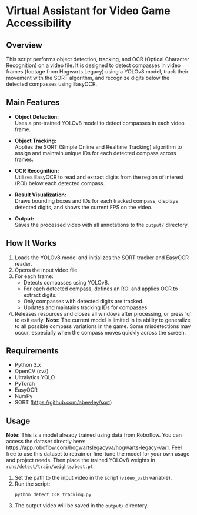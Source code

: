 # Virtual Assistant for Video Game Accessibility

## Overview

This script performs object detection, tracking, and OCR (Optical Character Recognition) on a video file. It is designed to detect compasses in video frames (footage from Hogwarts Legacy) using a YOLOv8 model, track their movement with the SORT algorithm, and recognize digits below the detected compasses using EasyOCR.

## Main Features

- **Object Detection:**  
  Uses a pre-trained YOLOv8 model to detect compasses in each video frame.

- **Object Tracking:**  
  Applies the SORT (Simple Online and Realtime Tracking) algorithm to assign and maintain unique IDs for each detected compass across frames.

- **OCR Recognition:**  
  Utilizes EasyOCR to read and extract digits from the region of interest (ROI) below each detected compass.

- **Result Visualization:**  
  Draws bounding boxes and IDs for each tracked compass, displays detected digits, and shows the current FPS on the video.

- **Output:**  
  Saves the processed video with all annotations to the `output/` directory.

## How It Works

1. Loads the YOLOv8 model and initializes the SORT tracker and EasyOCR reader.
2. Opens the input video file.
3. For each frame:
   - Detects compasses using YOLOv8.
   - For each detected compass, defines an ROI and applies OCR to extract digits.
   - Only compasses with detected digits are tracked.
   - Updates and maintains tracking IDs for compasses.
4. Releases resources and closes all windows after processing, or press 'q' to exit early.
**Note:** The current model is limited in its ability to generalize to all possible compass variations in the game. Some misdetections may occur, especially when the compass moves quickly across the screen.

## Requirements

- Python 3.x
- OpenCV (`cv2`)
- Ultralytics YOLO
- PyTorch
- EasyOCR
- NumPy
- SORT (https://github.com/abewley/sort)

## Usage
**Note:** This is a model already trained using data from Roboflow. You can access the dataset directly here: https://app.roboflow.com/hogwartslegacyva/hogwarts-legacy-va/1. Feel free to use this dataset to retrain or fine-tune the model for your own usage and project needs. Then place the trained YOLOv8 weights in `runs/detect/train/weights/best.pt`.
1. Set the path to the input video in the script (`video_path` variable).
2. Run the script:
   ```
   python detect_OCR_tracking.py
   ```
3. The output video will be saved in the `output/` directory. 